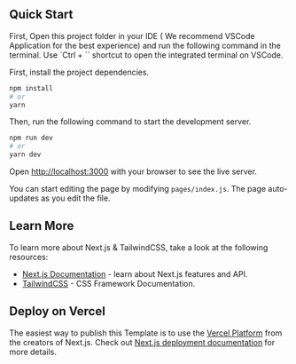 ## Quick Start

First, Open this project folder in your IDE ( We recommend VSCode Application for the best experience) and run the following command in the terminal. Use `Ctrl + `` shortcut to open the integrated terminal on VSCode.

First, install the project dependencies.

```bash
npm install
# or
yarn
```

Then, run the following command to start the development server.

```bash
npm run dev
# or
yarn dev
```

Open [http://localhost:3000](http://localhost:3000) with your browser to see the live server.

You can start editing the page by modifying `pages/index.js`. The page auto-updates as you edit the file.

## Learn More

To learn more about Next.js & TailwindCSS, take a look at the following resources:

- [Next.js Documentation](https://nextjs.org/docs) - learn about Next.js features and API.
- [TailwindCSS](https://tailwindcss.com/) - CSS Framework Documentation.

## Deploy on Vercel

The easiest way to publish this Template is to use the [Vercel Platform](https://vercel.com/) from the creators of Next.js. Check out [Next.js deployment documentation](https://nextjs.org/docs/deployment) for more details.
